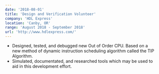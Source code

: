 ```yaml
---
date: '2018-08-01'
title: 'Design and Verification Volunteer'
company: 'HDL Express'
location: 'Canby, OR'
range: 'August 2018 - September 2018'
url: 'http://www.hdlexpress.com/'
---
```


- Designed, tested, and debugged new Out of Order CPU. Based on a new method of dynamic instruction scheduling algorithm called the TIP Algorithm.
- Simulated, documentated, and researched tools which may be used to aid in this development effort.
